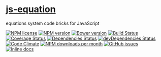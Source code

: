[js-equation](http://aureooms.github.io/js-equation)
==

equations system code bricks for JavaScript

[![NPM license](http://img.shields.io/npm/l/aureooms-js-equation.svg?style=flat)](https://raw.githubusercontent.com/aureooms/js-equation/master/LICENSE)
[![NPM version](http://img.shields.io/npm/v/aureooms-js-equation.svg?style=flat)](https://www.npmjs.org/package/aureooms-js-equation)
[![Bower version](http://img.shields.io/bower/v/aureooms-js-equation.svg?style=flat)](http://bower.io/search/?q=aureooms-js-equation)
[![Build Status](http://img.shields.io/travis/aureooms/js-equation.svg?style=flat)](https://travis-ci.org/aureooms/js-equation)
[![Coverage Status](http://img.shields.io/coveralls/aureooms/js-equation.svg?style=flat)](https://coveralls.io/r/aureooms/js-equation)
[![Dependencies Status](http://img.shields.io/david/aureooms/js-equation.svg?style=flat)](https://david-dm.org/aureooms/js-equation#info=dependencies)
[![devDependencies Status](http://img.shields.io/david/dev/aureooms/js-equation.svg?style=flat)](https://david-dm.org/aureooms/js-equation#info=devDependencies)
[![Code Climate](http://img.shields.io/codeclimate/github/aureooms/js-equation.svg?style=flat)](https://codeclimate.com/github/aureooms/js-equation)
[![NPM downloads per month](http://img.shields.io/npm/dm/aureooms-js-equation.svg?style=flat)](https://www.npmjs.org/package/aureooms-js-equation)
[![GitHub issues](http://img.shields.io/github/issues/aureooms/js-equation.svg?style=flat)](https://github.com/aureooms/js-equation/issues)
[![Inline docs](http://inch-ci.org/github/aureooms/js-equation.svg?branch=master&style=shields)](http://inch-ci.org/github/aureooms/js-equation)
